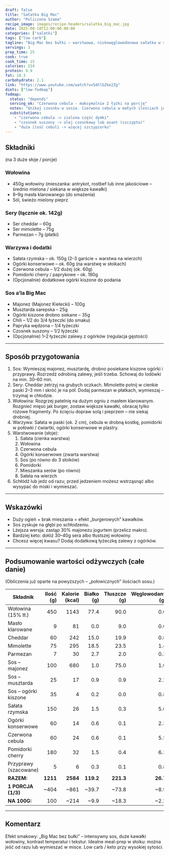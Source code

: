 ```yaml
---
draft: false
title: "Sałatka Big Mac"
author: "Policzona Szama"
recipe_image: images/recipe-headers/salatka_big_mac.jpg
date: 2025-08-18T12:00:00-00:00
categories: ["salatki"]
tags: ["low carb"]
tagline: "Big Mac bez bułki – warstwowa, niskowęglowodanowa sałatka w słoikach."
servings: 3
prep_time: 25
cook: true
cook_time: 15
calories: 214
protein: 9.9
fat: 18.3
carbohydrate: 2.1
link: "https://www.youtube.com/watch?v=5dtlGZke2Zg"
diets: ["low-fodmap"]
fodmap:
  status: "depends"
  serving_ok: "Czerwona cebula - maksymalnie 2 łyżki na porcję"
  notes: "Unikaj czosnku w sosie. Czerwona cebula w małych ilościach jest OK."
  substitutions:
    - "czerwona cebula -> zielona część dymki"
    - "czosnek suszony -> olej czosnkowy lub asant (szczypta)"
    - "duża ilość cebuli -> więcej szczypiorku"
---
```


## Składniki

(na 3 duże słoje / porcje)

### Wołowina
* 450g wołowiny (mieszanka: antrykot, rostbef lub inne jakościowe – średnio mielona / siekana w większe kawałki)
* 8–9g masła klarowanego (do smażenia)
* Sól, świeżo mielony pieprz

### Sery (łącznie ok. 142g)
* Ser cheddar – 60g
* Ser mimolette – 75g
* Parmezan – 7g (płatki)

### Warzywa i dodatki
* Sałata rzymska – ok. 150g (2–3 garście + warstwa na wierzch)
* Ogórki konserwowe – ok. 60g (na warstwę w słoikach)
* Czerwona cebula – 1/2 dużej (ok. 60g)
* Pomidorki cherry / paprykowe – ok. 180g
* (Opcjonalnie) dodatkowe ogórki kiszone do podania

### Sos a’la Big Mac
* Majonez (Majonez Kielecki) – 100g
* Musztarda sarepska – 25g
* Ogórki kiszone drobno siekane – 35g
* Chili – 1/2 do 3/4 łyżeczki (do smaku)
* Papryka wędzona – 1/4 łyżeczki
* Czosnek suszony – 1/2 łyżeczki
* (Opcjonalnie) 1–2 łyżeczki zalewy z ogórków (regulacja gęstości)



---

## Sposób przygotowania

1. Sos: Wymieszaj majonez, musztardę, drobno posiekane kiszone ogórki i przyprawy. Rozrzedź odrobiną zalewy, jeśli trzeba. Schowaj do lodówki na min. 30–60 min.
2. Sery: Cheddar zetrzyj na grubych oczkach. Mimolette potnij w cienkie paski 2–3 mm i skróć je na pół. Dodaj parmezan w płatkach, wymieszaj – trzymaj w chłodzie.
3. Wołowina: Rozgrzej patelnię na dużym ogniu z masłem klarowanym. Rozgnieć mięso jak burger, zostaw większe kawałki, obracaj tylko różowe fragmenty. Po ścięciu dopraw solą i pieprzem – nie siekaj drobniej.
4. Warzywa: Sałata w paski (ok. 2 cm), cebula w drobną kostkę, pomidorki w połówki / ćwiartki, ogórki konserwowe w plastry.
5. Warstwowanie (słoje):  
   1) Sałata (cienka warstwa)  
   2) Wołowina  
   3) Czerwona cebula  
   4) Ogórki konserwowe (zwarta warstwa)  
   5) Sos (po równo do 3 słoików)  
   6) Pomidorki  
   7) Mieszanka serów (po równo)  
   8) Sałata na wierzch  
6. Schłódź lub jedz od razu; przed jedzeniem możesz wstrząsnąć albo wysypać do miski i wymieszać.

---

## Wskazówki

* Duży ogień + brak mieszania = efekt „burgerowych” kawałków.  
* Sos zyskuje na głębi po schłodzeniu.  
* Lżejsza wersja: zastąp 30% majonezu jogurtem (przelicz makro).  
* Bardziej keto: dołóż 30–40g sera albo tłustszej wołowiny.  
* Chcesz więcej kwasu? Dodaj dodatkową łyżeczkę zalewy z ogórków.  

---

## Podsumowanie wartości odżywczych (całe danie)

(Obliczenia już oparte na powyższych – „połowicznych” ilościach sosu.)

| Składnik                  | Ilość (g) | Kalorie (kcal) | Białko (g) | Tłuszcze (g) | Węglowodany (g) |
|---------------------------|----------:|---------------:|-----------:|-------------:|----------------:|
| Wołowina (15% tł.)        | 450       | 1143           | 77.4       | 90.0         | 0.0             |
| Masło klarowane           | 9         | 81             | 0.0        | 9.0          | 0.0             |
| Cheddar                   | 60        | 242            | 15.0       | 19.9         | 0.8             |
| Mimolette                 | 75        | 295            | 18.5       | 23.5         | 1.4             |
| Parmezan                  | 7         | 30             | 2.7        | 2.0          | 0.3             |
| Sos – majonez             | 100       | 680            | 1.0        | 75.0         | 1.0             |
| Sos – musztarda           | 25        | 17             | 0.9        | 0.9          | 2.2             |
| Sos – ogórki kiszone      | 35        | 4              | 0.2        | 0.0          | 0.8             |
| Sałata rzymska            | 150       | 26             | 1.5        | 0.3          | 5.0             |
| Ogórki konserwowe         | 60        | 14             | 0.6        | 0.1          | 2.3             |
| Czerwona cebula           | 60        | 24             | 0.6        | 0.1          | 5.5             |
| Pomidorki cherry          | 180       | 32             | 1.5        | 0.4          | 6.3             |
| Przyprawy (szacowane)     | 5         | 6              | 0.3        | 0.1          | 0.8             |
| **RAZEM:**                | **1211**  | **2584**       | **119.2**  | **221.3**    | **26.7**        |
| **1 PORCJA (1/3)**        | ~404      | ~861           | ~39.7      | ~73.8        | ~8.9            |
| **NA 100G:**              | 100       | ~214           | ~9.9       | ~18.3        | ~2.2            |

---

## Komentarz

Efekt smakowy: „Big Mac bez bułki” – intensywny sos, duże kawałki wołowiny, kontrast temperatur i tekstur. Idealne meal-prep w słoiku: można jeść od razu lub wymieszać w misce. Low carb / keto przy wysokiej sytości.
